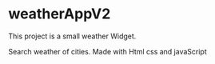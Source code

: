 # weatherAppV2

This project is a small weather Widget. 

  Search weather of cities.
  Made with Html css and javaScript
